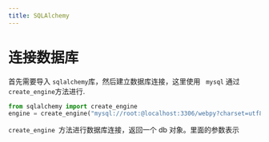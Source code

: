 ```yaml
---
title: SQLAlchemy
---
```

# 连接数据库
首先需要导入 ` sqlalchemy `库，然后建立数据库连接，这里使用 ` mysql` 通过` create_engine `方法进行.
``` python
from sqlalchemy import create_engine
engine = create_engine("mysql://root:@localhost:3306/webpy?charset=utf8",encoding="utf-8", echo=True)
```
`create_engine `方法进行数据库连接，返回一个 db 对象。里面的参数表示

